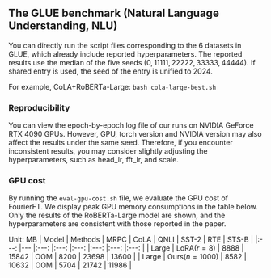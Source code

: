 ## The GLUE benchmark (Natural Language Understanding, NLU)

You can directly run the script files corresponding to the 6 datasets in GLUE, which already include reported hyperparameters. The reported results use the median of the five seeds ($0,11111,22222,33333,44444$). If shared entry is used, the seed of the entry is unified to $2024$.

For example, CoLA+RoBERTa-Large: ```bash cola-large-best.sh```

### Reproducibility

You can view the epoch-by-epoch log file of our runs on NVIDIA GeForce RTX 4090 GPUs. However, GPU, torch version and NVIDIA version may also affect the results under the same seed. Therefore, if you encounter inconsistent results, you may consider slightly adjusting the hyperparameters, such as head_lr, fft_lr, and scale.

### GPU cost

By running the ```eval-gpu-cost.sh``` file, we evaluate the GPU cost of FourierFT. We display peak GPU memory consumptions in the table below.
Only the results of the RoBERTa-Large model are shown, and the hyperparameters are consistent with those reported in the paper.

Unit: MB
| Model 	| Methods 	| MRPC 	| CoLA 	| QNLI 	| SST-2 	| RTE 	| STS-B 	|
|:---:	|---	|:---:	|:---:	|:---:	|:---:	|:---:	|:---:	|
| Large 	| LoRA($r=8$) 	| 8888 	| 15842 	| OOM 	| 8200 	| 23698 	| 13600 	|
| Large 	| Ours($n=1000$) 	| 8582 	| 10632 	| OOM 	| 5704 	| 21742 	| 11986 	|
